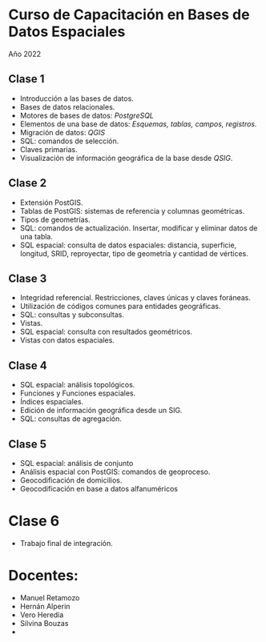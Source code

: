 # Curso de Capacitación en Bases de Datos Espaciales


Año 2022

## Clase 1
- Introducción a las bases de datos.
- Bases de datos relacionales.
- Motores de bases de datos: *PostgreSQL*
- Elementos de una base de datos: *Esquemas, tablas, campos, registros.*
- Migración de datos: *QGIS*
- SQL: comandos de selección.
- Claves primarias.
- Visualización de información geográfica de la base desde *QSIG*.


## Clase 2
- Extensión PostGIS.
- Tablas de PostGIS: sistemas de referencia y columnas geométricas. 
- Tipos de geometrías.
- SQL: comandos de actualización. Insertar, modificar y eliminar datos de una tabla.
- SQL espacial: consulta de datos espaciales: distancia, superficie, longitud, SRID, reproyectar, tipo de geometría y cantidad de vértices.

## Clase 3
- Integridad referencial. Restricciones, claves únicas y claves foráneas.
- Utilización de códigos comunes para entidades geográficas.
- SQL: consultas y subconsultas.
- Vistas.
- SQL espacial: consulta con resultados geométricos.
- Vistas con datos espaciales.

## Clase 4
- SQL espacial: análisis topológicos.
- Funciones y Funciones espaciales.
- Índices espaciales.
- Edición de información geográfica desde un SIG.
- SQL: consultas de agregación.

## Clase 5
- SQL espacial: análisis de conjunto
- Análisis espacial con PostGIS: comandos de geoproceso.
- Geocodificación de domicilios.
- Geocodificación en base a datos alfanuméricos

# Clase 6
- Trabajo final de integración.

# Docentes:
- Manuel Retamozo
- Hernán Alperin
- Vero Heredia
- Silvina Bouzas
- 

